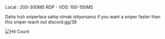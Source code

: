 Local : 200-300MS
RDP - VDS: 100-150MS

Daha hızlı sniperlara sahip olmak istiyorsanız
if you want a sniper faster than this sniper reach out
discord.gg/38

![Hit Count](https://hitcounter.pythonanywhere.com/count/tag.svg?url=https://github.com/Telepatia2011/repo_adi)

